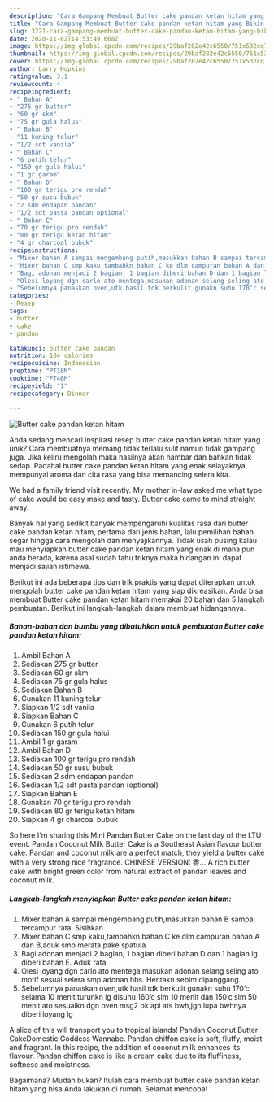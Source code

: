 ```yaml
---
description: "Cara Gampang Membuat Butter cake pandan ketan hitam yang Bikin Ngiler"
title: "Cara Gampang Membuat Butter cake pandan ketan hitam yang Bikin Ngiler"
slug: 3221-cara-gampang-membuat-butter-cake-pandan-ketan-hitam-yang-bikin-ngiler
date: 2020-11-02T14:53:49.668Z
image: https://img-global.cpcdn.com/recipes/29baf282e42c6550/751x532cq70/butter-cake-pandan-ketan-hitam-foto-resep-utama.jpg
thumbnail: https://img-global.cpcdn.com/recipes/29baf282e42c6550/751x532cq70/butter-cake-pandan-ketan-hitam-foto-resep-utama.jpg
cover: https://img-global.cpcdn.com/recipes/29baf282e42c6550/751x532cq70/butter-cake-pandan-ketan-hitam-foto-resep-utama.jpg
author: Larry Hopkins
ratingvalue: 3.1
reviewcount: 4
recipeingredient:
- " Bahan A"
- "275 gr butter"
- "60 gr skm"
- "75 gr gula halus"
- " Bahan B"
- "11 kuning telur"
- "1/2 sdt vanila"
- " Bahan C"
- "6 putih telur"
- "150 gr gula halui"
- "1 gr garam"
- " Bahan D"
- "100 gr terigu pro rendah"
- "50 gr susu bubuk"
- "2 sdm endapan pandan"
- "1/2 sdt pasta pandan optional"
- " Bahan E"
- "70 gr terigu pro rendah"
- "80 gr terigu ketan hitam"
- "4 gr charcoal bubuk"
recipeinstructions:
- "Mixer bahan A sampai mengembang putih,masukkan bahan B sampai tercampur rata. Sisihkan"
- "Mixer bahan C smp kaku,tambahkn bahan C ke dlm campuran bahan A dan B,aduk smp merata pake spatula."
- "Bagi adonan menjadi 2 bagian, 1 bagian diberi bahan D dan 1 bagian lg diberi bahan E. Aduk rata"
- "Olesi loyang dgn carlo ato mentega,masukan adonan selang seling ato motif sesuai selera smp adonan hbs. Hentakn seblm dipanggang."
- "Sebelumnya panaskan oven,utk hasil tdk berkulit gunakn suhu 170’c selama 10 menit,turunkn lg disuhu 160’c slm 10 menit dan 150’c slm 50 menit ato sesuaikn dgn oven msg2 pk api ats bwh,jgn lupa bwhnya diberi loyang lg"
categories:
- Resep
tags:
- butter
- cake
- pandan

katakunci: butter cake pandan 
nutrition: 184 calories
recipecuisine: Indonesian
preptime: "PT18M"
cooktime: "PT46M"
recipeyield: "1"
recipecategory: Dinner

---
```



![Butter cake pandan ketan hitam](https://img-global.cpcdn.com/recipes/29baf282e42c6550/751x532cq70/butter-cake-pandan-ketan-hitam-foto-resep-utama.jpg)

Anda sedang mencari inspirasi resep butter cake pandan ketan hitam yang unik? Cara membuatnya memang tidak terlalu sulit namun tidak gampang juga. Jika keliru mengolah maka hasilnya akan hambar dan bahkan tidak sedap. Padahal butter cake pandan ketan hitam yang enak selayaknya mempunyai aroma dan cita rasa yang bisa memancing selera kita.

We had a family friend visit recently. My mother in-law asked me what type of cake would be easy make and tasty. Butter cake came to mind straight away.

Banyak hal yang sedikit banyak mempengaruhi kualitas rasa dari butter cake pandan ketan hitam, pertama dari jenis bahan, lalu pemilihan bahan segar hingga cara mengolah dan menyajikannya. Tidak usah pusing kalau mau menyiapkan butter cake pandan ketan hitam yang enak di mana pun anda berada, karena asal sudah tahu triknya maka hidangan ini dapat menjadi sajian istimewa.


Berikut ini ada beberapa tips dan trik praktis yang dapat diterapkan untuk mengolah butter cake pandan ketan hitam yang siap dikreasikan. Anda bisa membuat Butter cake pandan ketan hitam memakai 20 bahan dan 5 langkah pembuatan. Berikut ini langkah-langkah dalam membuat hidangannya.

<!--inarticleads1-->

##### Bahan-bahan dan bumbu yang dibutuhkan untuk pembuatan Butter cake pandan ketan hitam:

1. Ambil  Bahan A
1. Sediakan 275 gr butter
1. Sediakan 60 gr skm
1. Sediakan 75 gr gula halus
1. Sediakan  Bahan B
1. Gunakan 11 kuning telur
1. Siapkan 1/2 sdt vanila
1. Siapkan  Bahan C
1. Gunakan 6 putih telur
1. Sediakan 150 gr gula halui
1. Ambil 1 gr garam
1. Ambil  Bahan D
1. Sediakan 100 gr terigu pro rendah
1. Sediakan 50 gr susu bubuk
1. Sediakan 2 sdm endapan pandan
1. Sediakan 1/2 sdt pasta pandan (optional)
1. Siapkan  Bahan E
1. Gunakan 70 gr terigu pro rendah
1. Sediakan 80 gr terigu ketan hitam
1. Siapkan 4 gr charcoal bubuk


So here I&#39;m sharing this Mini Pandan Butter Cake on the last day of the LTU event. Pandan Coconut Milk Butter Cake is a Southeast Asian flavour butter cake. Pandan and coconut milk are a perfect match, they yield a butter cake with a very strong nice fragrance. CHINESE VERSION: 香… A rich butter cake with bright green color from natural extract of pandan leaves and coconut milk. 

<!--inarticleads2-->

##### Langkah-langkah menyiapkan Butter cake pandan ketan hitam:

1. Mixer bahan A sampai mengembang putih,masukkan bahan B sampai tercampur rata. Sisihkan
1. Mixer bahan C smp kaku,tambahkn bahan C ke dlm campuran bahan A dan B,aduk smp merata pake spatula.
1. Bagi adonan menjadi 2 bagian, 1 bagian diberi bahan D dan 1 bagian lg diberi bahan E. Aduk rata
1. Olesi loyang dgn carlo ato mentega,masukan adonan selang seling ato motif sesuai selera smp adonan hbs. Hentakn seblm dipanggang.
1. Sebelumnya panaskan oven,utk hasil tdk berkulit gunakn suhu 170’c selama 10 menit,turunkn lg disuhu 160’c slm 10 menit dan 150’c slm 50 menit ato sesuaikn dgn oven msg2 pk api ats bwh,jgn lupa bwhnya diberi loyang lg


A slice of this will transport you to tropical islands! Pandan Coconut Butter CakeDomestic Goddess Wannabe. Pandan chiffon cake is soft, fluffy, moist and fragrant. In this recipe, the addition of coconut milk enhances its flavour. Pandan chiffon cake is like a dream cake due to its fluffiness, softness and moistness. 

Bagaimana? Mudah bukan? Itulah cara membuat butter cake pandan ketan hitam yang bisa Anda lakukan di rumah. Selamat mencoba!
